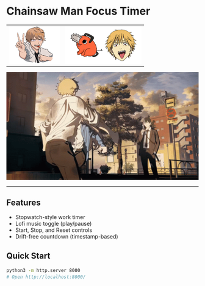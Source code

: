 # Chainsaw Man Focus Timer

<table width="100%" border="0" role="presentation">
  <tr>
    <td align="left">
      <img src="./assets/favicon_denji.ico" alt="Denji favicon" height="100">
    </td>
    <td align="right">
      <img src="./assets/logo.png" alt="Chainsaw Work logo" height="100">
    </td>
  </tr>
</table>

<p align="center">
  <img src="./assets/background.gif" alt="Chainsaw Man background" width="720">
</p>

---

## Features
- Stopwatch-style work timer
- Lofi music toggle (play/pause)
- Start, Stop, and Reset controls
- Drift-free countdown (timestamp-based)

## Quick Start
```bash
python3 -m http.server 8000
# Open http://localhost:8000/

